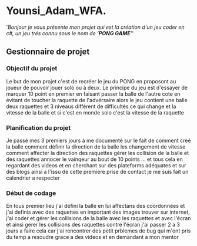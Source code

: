 # Younsi_Adam_WFA.
'*Bonjour je vous présente mon projet qui est la création d'un jeu coder en c#, un jeu trés connu sous le nom de '**PONG GAME**'*'
## Gestionnaire de projet
### Objectif du projet 
Le but de mon projet c'est de recréer le jeu du PONG en proposont au joueur de pouvoir jouer solo ou à deux. Le principe du jeu est d'essayer de marquer 10 point en premier en faisant passer la balle de l'autre cote en évitant de toucher la raquette de l'advérsaire alors le jeu contient une balle deux raquettes et 3 niveaus différent de difficultés ce qui change et la vitesse de la balle et si c'est en monde solo c'est la vitesse de la raquette 
### Planification du projet 
Je passé mes 3 premiers jours à me documenté sur le fait de comment creé la balle comment définir la direction de la balle les changement de vitesse comment affecter la direction des raquettes gérer les collision de la balle et des raquettes annocer le vainqeur au bout de 10 points ... et tous cela en regardant des videos et en cherchant sur des plateforms adéquates et sur des blogs ainsi a l'issu de cette premiere prise de contact je me suis fait un calendrier a respecter 
### Début de codage
En tous premier lieu j'ai défini la balle en lui affectans des coordonnées et j'ai definis avec des raquettes en important des images trouver sur internet, j'ai coder et gérer les collisions de la balle avec les raquettes et avec l'écran et ainsi gerer les collisions des raquettes contre l'écran j'ai passer 2 a 3 jours a faire cela car j'ai rencontrer des petit prblemes de bug qui m'ont pris du temp a resoudre grace a des videos et en demandant a mon mentor 

